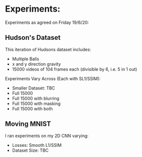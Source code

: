 # Experiments:

Experiments as agreed on Friday 19/6/20:

## Hudson's Dataset

This iteration of Hudsons dataset includes:
* Multiple Balls
* x and y direction gravity
* 15000 videos of 104 frames each (divisible by 6, i.e. 5 in 1 out)

Experiments Vary Across (Each with SL1/SSIM):
* Smaller Dataset: TBC
* Full 15000
* Full 15000 with blurring
* Full 15000 with masking
* Full 15000 with both


## Moving MNIST

I ran experiments on my 2D CNN varying:
* Losses: Smooth L1/SSIM
* Dataset Size: TBC
